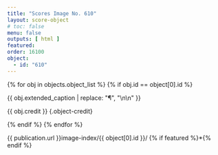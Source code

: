 ```yaml
---
title: "Scores Image No. 610"
layout: score-object
# toc: false
menu: false
outputs: [ html ]
featured: 
order: 16100
object:
  - id: "610"
---
```


{% for obj in objects.object_list %}
{% if obj.id == object[0].id %}

{{ obj.extended_caption | replace: "¶", "\n\n" }}

{{ obj.credit }} {.object-credit}

{% endif %}
{% endfor %}

<div class="object-credit object-url is-print-only">

{{ publication.url }}image-index/{{ object[0].id }}/ {% if featured %}*{% endif %}

</div>
